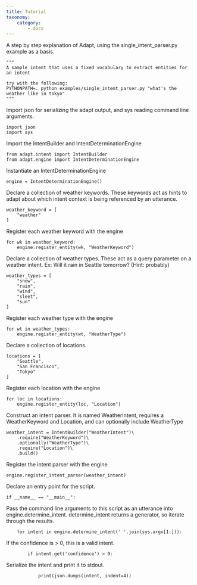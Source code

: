 ```yaml
---
title: Tutorial
taxonomy:
    category:
        - docs
---
```


A step by step explanation of Adapt, using the single_intent_parser.py example as a basis.


    """
    A sample intent that uses a fixed vocabulary to extract entities for an intent

    try with the following:
    PYTHONPATH=. python examples/single_intent_parser.py "what's the weather like in tokyo"
    """

Import json for serializing the adapt output, and sys reading command line arguments.

    import json
    import sys
    
Import the IntentBuilder and IntentDeterminationEngine

    from adapt.intent import IntentBuilder
	from adapt.engine import IntentDeterminationEngine

Instantiate an IntentDeterminationEngine

	engine = IntentDeterminationEngine()

Declare a collection of weather keywords. These keywords act as hints to adapt about which intent context is being referenced by an utterance.

	weather_keyword = [
	    "weather"
	]

Register each weather keyword with the engine

	for wk in weather_keyword:
	    engine.register_entity(wk, "WeatherKeyword")

Declare a collection of weather types. These act as a query parameter on a weather intent. Ex: Will it rain in Seattle tomorrow? (Hint: probably)

	weather_types = [
	    "snow",
	    "rain",
	    "wind",
	    "sleet",
	    "sun"
	]

Register each weather type with the engine

	for wt in weather_types:
	    engine.register_entity(wt, "WeatherType")

Declare a collection of locations. 

	locations = [
	    "Seattle",
	    "San Francisco",
	    "Tokyo"
	]

Register each location with the engine

	for loc in locations:
	    engine.register_entity(loc, "Location")

Construct an intent parser. It is named WeatherIntent, requires a WeatherKeyword and Location, and can optionally include WeatherType

	weather_intent = IntentBuilder("WeatherIntent")\
	    .require("WeatherKeyword")\
	    .optionally("WeatherType")\
	    .require("Location")\
	    .build()

Register the intent parser with the engine

	engine.register_intent_parser(weather_intent)


Declare an entry point for the script.

	if __name__ == "__main__":
    
Pass the command line arguments to this script as an utterance into engine.determine_intent. determine_intent returns a generator, so iterate through the results.

	    for intent in engine.determine_intent(' '.join(sys.argv[1:])):

If the confidence is > 0, this is a valid intent.

	        if intent.get('confidence') > 0:
            
Serialize the intent and print it to stdout.

	            print(json.dumps(intent, indent=4))